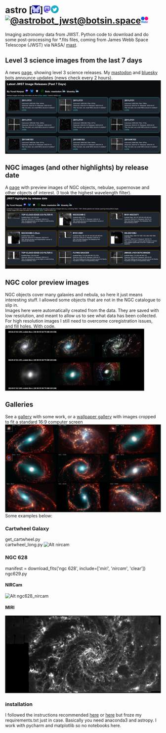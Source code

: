 # astro  [<img src="docs/bsky.png" title="@yuvharpaz.bsky.social" alt="@yuvharpaz.bsky.social" width="25"/>][<img src="docs/mastodona.png" title="@yuvharpaz@nerdculture.de" alt="@yuvharpaz@nerdculture.de" width="25"/>](https://nerdculture.de/@yuvharpaz)[<img src="docs/twitter-icon.png" title="@yuvharpaz" alt="@yuvharpaz" width="25"/>](https://twitter.com/yuvharpaz)[<img src="docs/camelfav.ico" alt="@astrobot_jwst@botsin.space" title="@astrobot_jwst@botsin.space" width="25"/>](https://botsin.space/@astrobot_jwst)[<img src="docs/flickr.png" title="yuval38" alt="yuval38" width="25"/>](https://www.flickr.com/photos/197886445@N03/albums/72177720309305254)
Imaging astronomy data from JWST. Python code to download and do some post-processing for *.fits files, coming from James Webb Space Telescope (JWST) via NASA/ [mast](https://mast.stsci.edu/portal/Mashup/Clients/Mast/Portal.html).
## Level 3 science images from the last 7 days
A news [page](https://yuval-harpaz.github.io/astro/news_by_date.html), showing level 3 science releases. My [mastodon](https://botsin.space/@astrobot_jwst) and [bluesky](https://bsky.app/profile/astrobotjwst.bsky.social) bots
announce updates (news check every 2 hours).
[<img src="science.png" alt="Science images from the last 7 days" title="Science images from the last 7 days">](https://yuval-harpaz.github.io/astro/news_by_date.html)
## NGC images (and other highlights) by release date
A [page](https://yuval-harpaz.github.io/astro/jwst_highlights_gray.html) with preview images of NGC objects, nebulae, supernovae and other objects of interest. (I took the highest wavelength filter).
[<img src="ngc_grid.png" alt="NGC images" title="NGC images">](https://yuval-harpaz.github.io/astro/jwst_highlights_gray.html)
## NGC color preview images
NGC objects cover many galaxies and nebula, so here it just means interesting stuff. I allowed some objects that are not in the NGC catalogue to slip in.<br>
Images here were automatically created from the data. They are saved with low resolution, and meant to allow us to see what data has been collected. For high resolution images I still need to overcome coregistration issues, and fill holes. With code. 
[![Alt a color preview page for most NGC objects captured by JWST](ngc_thumb.png)](https://yuval-harpaz.github.io/astro/ngc_thumb.html)

## Galleries
See a [gallery](https://github.com/yuval-harpaz/astro/blob/main/GALLERY.md) with some work, or a [wallpaper gallery](https://github.com/yuval-harpaz/astro/blob/main/pics/wallpaper/wallpapers.md) with images cropped to fit a standard 16:9 computer screen <br>
<img src="pics/wallpaper/collage.png" title="Nine galaxies captured by JWST, NIRCam + MIRI" alt="Nine galaxies captured by JWST, NIRCam + MIRI"/>
Some examples below:
### Cartwheel Galaxy
get_cartwheel.py<br>
cartwheel_long.py
![Alt nircam](https://github.com/yuval-harpaz/astro/blob/main/pics/cartwheel_nircam.png?raw=true)
### NGC 628
manifest = download_fits('ngc 628', include=['_miri_', '_nircam_', 'clear'])<br>
ngc629.py
#### NIRCam
![Alt ngc628_nircam](https://github.com/yuval-harpaz/astro/blob/main/pics/NGC_628_nircam.png?raw=true)
#### MIRI
![Alt ngc628_miri](https://github.com/yuval-harpaz/astro/blob/main/pics/NGC_628_miri.png?raw=true)
### installation
I followed the instructions recommended [here](https://github.com/spacetelescope/jdat_notebooks) or [here](https://spacetelescope.github.io/jdat_notebooks/install.html#install) but froze my requirements.txt just in case. Basically you need anaconda3 and astropy. I work with pycharm and matplotlib so no notebooks here.


